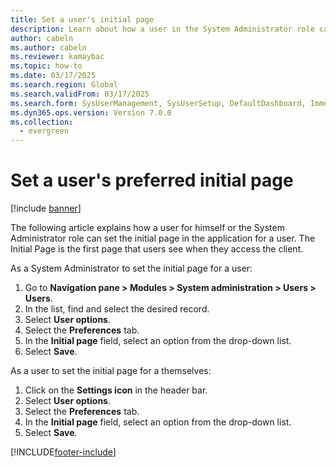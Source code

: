 ```yaml
--- 
title: Set a user's initial page
description: Learn about how a user in the System Administrator role can set the initial page for a user, or s user can set the initial page for themselves. 
author: cabeln
ms.author: cabeln
ms.reviewer: kamaybac
ms.topic: how-to
ms.date: 03/17/2025
ms.search.region: Global
ms.search.validFrom: 03/17/2025
ms.search.form: SysUserManagement, SysUserSetup, DefaultDashboard, ImmersiveHome
ms.dyn365.ops.version: Version 7.0.0 
ms.collection:
  - evergreen
---
```


# Set a user's preferred initial page

[!include [banner](../../includes/banner.md)]

The following article explains how a user for himself or the System Administrator role can set the initial page in the application for a user. The Initial Page is the first page that users see when they access the client.

As a System Administrator to set the initial page for a user:

1. Go to **Navigation pane > Modules > System administration > Users > Users**.
1. In the list, find and select the desired record.
1. Select **User options**.
1. Select the **Preferences** tab.
1. In the **Initial page** field, select an option from the drop-down list.
1. Select **Save**.

As a user to set the initial page for a themselves:

1. Click on the **Settings icon** in the header bar.
1. Select **User options**.
1. Select the **Preferences** tab.
1. In the **Initial page** field, select an option from the drop-down list.
1. Select **Save**.

[!INCLUDE[footer-include](../../../../includes/footer-banner.md)]